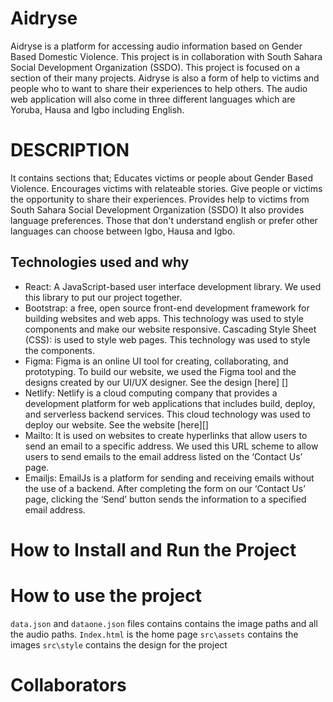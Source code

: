 # Aidryse

Aidryse is a platform for accessing audio information based on Gender Based Domestic Violence. This project is in collaboration with South Sahara Social Development Organization (SSDO). This project is focused on a section of their many projects. Aidryse is also a form of help to victims and people who to want to share their experiences to help others. The audio web application will also come in three different languages which are Yoruba, Hausa and Igbo including English.

# DESCRIPTION

It contains sections that;
Educates victims or people about Gender Based Violence.
Encourages victims with relateable stories.
Give people or victims the opportunity to share their experiences.
Provides help to victims from South Sahara Social Development Organization (SSDO)
It also provides language preferences. Those that don't understand english or prefer other languages can choose between Igbo, Hausa and Igbo.

## Technologies used and why

- React: A JavaScript-based user interface development library. We used this library to put our project together.
- Bootstrap: a free, open source front-end development framework for building websites and web apps. This technology was used to style components and make our website responsive.
  Cascading Style Sheet (CSS): is used to style web pages. This technology was used to style the components.
- Figma: Figma is an online UI tool for creating, collaborating, and prototyping. To build our website, we used the Figma tool and the designs created by our UI/UX designer. See the design [here] []
- Netlify: Netlify is a cloud computing company that provides a development platform for web applications that includes build, deploy, and serverless backend services. This cloud technology was used to deploy our website. See the website [here][]
- Mailto: It is used on websites to create hyperlinks that allow users to send an email to a specific address. We used this URL scheme to allow users to send emails to the email address listed on the ‘Contact Us’ page.
- Emailjs: EmailJs is a platform for sending and receiving emails without the use of a backend. After completing the form on our ‘Contact Us’ page, clicking the ‘Send’ button sends the information to a specified email address.

# How to Install and Run the Project

# How to use the project

`data.json` and `dataone.json` files contains contains the image paths and all the audio paths.
`Index.html` is the home page
`src\assets` contains the images
`src\style` contains the design for the project

# Collaborators

#
